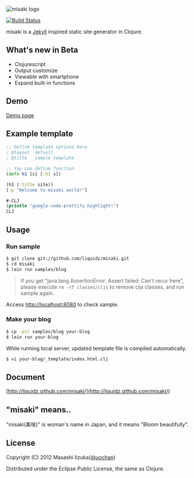 ![misaki logo](https://github.com/liquidz/misaki/raw/master/sample/public/img/logo.png)

[![Build Status](https://secure.travis-ci.org/liquidz/misaki.png?branch=master)](http://travis-ci.org/liquidz/misaki)

misaki is a [Jekyll](https://github.com/mojombo/jekyll) inspired static site generator in Clojure.

## What's new in Beta

 * Clojurescript
 * Output customize
 * Viewable with smartphone
 * Expand built-in functions

## Demo

[Demo page](http://liquidz.github.com/misaki/demo/blog/)

## Example template

```clojure
;; Define template options here
; @layout  default
; @title   sample template

;; You can define function
(defn h1 [s] [:h1 s])

(h1 (:title site))
[:p "Welcome to misaki world!"]

#-CLJ
(println "google-code-prettify highlight!")
CLJ
```

## Usage

### Run sample

```bash
$ git clone git://github.com/liquidz/misaki.git
$ cd misaki
$ lein run samples/blog
```

> If you get "java.lang.AssertionError: Assert failed: Can't recur here",
> please execute `rm -rf classes/cljs` to remove cljs classes, and run sample again.

Access [http://localhost:8080](http://localhost:8080) to check sample.

### Make your blog

```bash
$ cp -pir samples/blog your-blog
$ lein run your-blog
```

While running local server, updated template file is compiled automatically.

```bash
$ vi your-blog/_template/index.html.clj
```

## Document

[http://liquidz.github.com/misaki/](http://liquidz.github.com/misaki/)

## "misaki" means..

"misaki(美咲)" is woman's name in Japan, and it means "Bloom beautifully".

## License

Copyright (C) 2012 Masashi Iizuka([@uochan](http://twitter.com/uochan/)) 

Distributed under the Eclipse Public License, the same as Clojure. 

